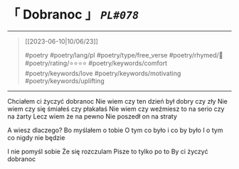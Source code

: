 # &#12300; Dobranoc &#12301; *`PL#078`*

---

> [[2023-06-10|10/06/23]]
> 
> #poetry 
> #poetry/lang/pl 
> #poetry/type/free_verse 
> #poetry/rhymed/🔴 
> #poetry/rating/⭐⭐⭐⭐ 
> #poetry/keywords/comfort #poetry/keywords/love #poetry/keywords/motivating #poetry/keywords/uplifting 

---

Chciałem ci życzyć dobranoc
Nie wiem czy ten dzień był dobry czy zły
Nie wiem czy się śmiałeś czy płakałaś
Nie wiem czy weźmiesz to na serio czy na żarty
Lecz wiem że na pewno
Nie poszedł on na straty

A wiesz dlaczego?
Bo myślałem o tobie
O tym co było i co by było
I o tym co nigdy nie będzie

I nie pomyśl sobie
Że się rozczulam
Pisze to tylko po to
By ci życzyć dobranoc